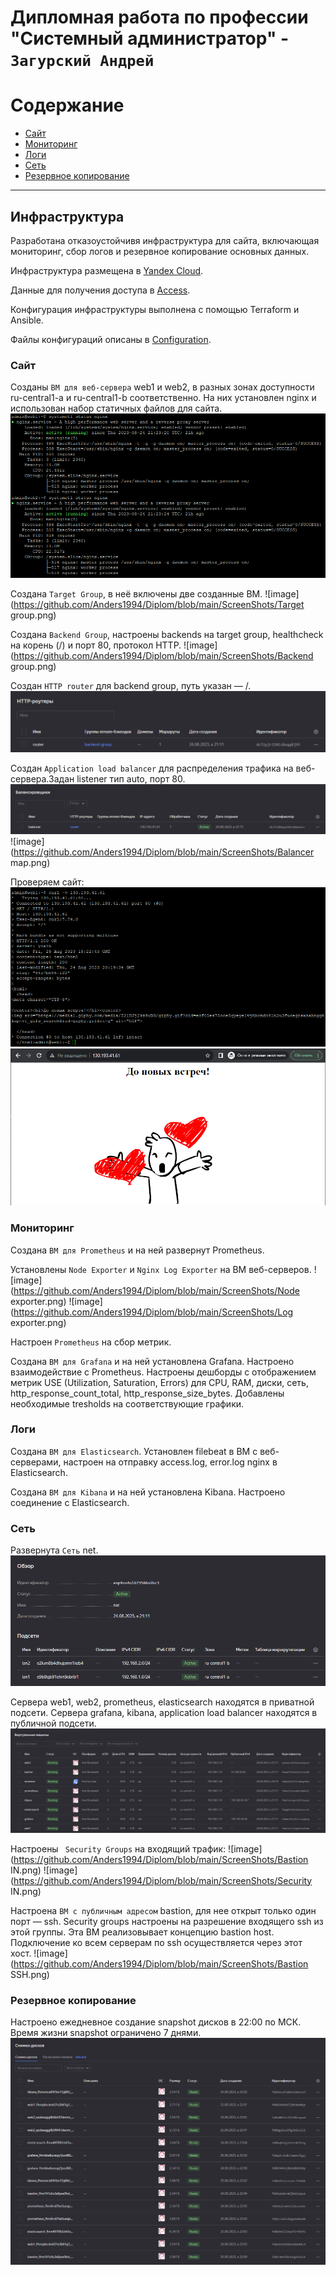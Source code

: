 # Дипломная работа по профессии "Системный администратор" - `Загурский Андрей`

Содержание
==========
* [Сайт](#Сайт)
* [Мониторинг](#Мониторинг)
* [Логи](#Логи)
* [Сеть](#Сеть)
* [Резервное копирование](#Резервное-копирование)


---------
## Инфраструктура

Разработана отказоустойчивя инфраструктура для сайта, включающая мониторинг, сбор логов и резервное копирование основных данных.

Инфраструктура размещена в [Yandex Cloud](https://console.cloud.yandex.ru/cloud/b1gcvt5l6bsrvg3nfac5).

Данные для получения доступа в [Access](https://github.com/Anders1994/Diplom/blob/main/Access.md).

Конфигурация инфраструктуры выполнена с помощью Terraform и Ansible.

Файлы конфигураций описаны в [Configuration](https://github.com/Anders1994/Diplom/blob/main/Configuration.md).

### Сайт

Созданы `ВМ для веб-сервера` web1 и web2, в разных зонах доступности ru-central1-a и ru-central1-b соответственно.
На них установлен nginx и использован набор статичных файлов для сайта.
![image](https://github.com/Anders1994/Diplom/blob/main/ScreenShots/Nginx.png)

Создана `Target Group`, в неё включены две созданные ВМ.
![image](https://github.com/Anders1994/Diplom/blob/main/ScreenShots/Target group.png)

Создана `Backend Group`, настроены backends на target group, healthcheck на корень (/) и порт 80, протокол HTTP.
![image](https://github.com/Anders1994/Diplom/blob/main/ScreenShots/Backend group.png)

Создан `HTTP router` для backend group, путь указан — /.
![image](https://github.com/Anders1994/Diplom/blob/main/ScreenShots/Router.png)

Создан `Application load balancer` для распределения трафика на веб-сервера.Задан listener тип auto, порт 80.
![image](https://github.com/Anders1994/Diplom/blob/main/ScreenShots/Balancer.png)
![image](https://github.com/Anders1994/Diplom/blob/main/ScreenShots/Balancer map.png)


Проверяем сайт:
![image](https://github.com/Anders1994/Diplom/blob/main/ScreenShots/Curl.png)
![image](https://github.com/Anders1994/Diplom/blob/main/ScreenShots/Site.png)

### Мониторинг

Создана `ВМ для Prometheus` и на ней развернут Prometheus.

Установлены `Node Exporter` и `Nginx Log Exporter` на ВМ веб-серверов.
![image](https://github.com/Anders1994/Diplom/blob/main/ScreenShots/Node exporter.png)
![image](https://github.com/Anders1994/Diplom/blob/main/ScreenShots/Log exporter.png)

Настроен `Prometheus` на сбор метрик.

Создана `ВМ для Grafana` и на ней установлена Grafana.
Настроено взаимодействие с Prometheus.
Настроены дешборды с отображением метрик USE (Utilization, Saturation, Errors) для CPU, RAM, диски, сеть, http_response_count_total, http_response_size_bytes.
Добавлены необходимые tresholds на соответствующие графики.

### Логи

Cоздана `ВМ для Elasticsearch`.
Установлен filebeat в ВМ с веб-серверами, настроен на отправку access.log, error.log nginx в Elasticsearch.

Создана `ВМ для Kibana` и на ней установлена Kibana.
Настроено соединение с Elasticsearch.

### Сеть

Развернута `Сеть` net.
![image](https://github.com/Anders1994/Diplom/blob/main/ScreenShots/Net.png)

Сервера web1, web2, prometheus, elasticsearch находятся в приватной подсети.
Сервера grafana, kibana, application load balancer находятся в публичной подсети.
![image](https://github.com/Anders1994/Diplom/blob/main/ScreenShots/VM.png)

Настроены ` Security Groups` на входящий трафик:
![image](https://github.com/Anders1994/Diplom/blob/main/ScreenShots/Bastion IN.png)
![image](https://github.com/Anders1994/Diplom/blob/main/ScreenShots/Security IN.png)

Настроена `ВМ с публичным адресом` bastion, для нее открыт только один порт — ssh. Security groups настроены на разрешение входящего ssh из этой группы.
Эта ВМ реализовывает концепцию bastion host.
Подключение ко всем серверам по ssh осуществляется через этот хост.
![image](https://github.com/Anders1994/Diplom/blob/main/ScreenShots/Bastion SSH.png)

### Резервное копирование

Настроено ежедневное создание snapshot дисков в 22:00 по МСК.
Время жизни snapshot ограничено 7 днями.
![image](https://github.com/Anders1994/Diplom/blob/main/ScreenShots/Snapshot.png)